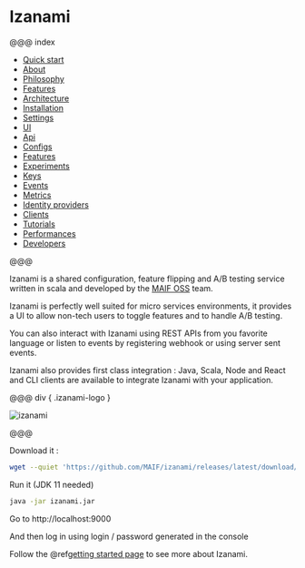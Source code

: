 # Izanami


@@@ index

 * [Quick start](quickstart.md)
 * [About](about.md)
 * [Philosophy](philosophy.md)
 * [Features](features.md)
 * [Architecture](architecture/index.md)
 * [Installation](getizanami/index.md)
 * [Settings](settings/index.md)
 * [UI](ui.md)
 * [Api](api.md)
 * [Configs](configs/index.md)
 * [Features](features/index.md)
 * [Experiments](experiments/index.md)
 * [Keys](keys.md)
 * [Events](events.md)
 * [Metrics](metrics.md)
 * [Identity providers](authprovider/index.md)
 * [Clients](clients/index.md)
 * [Tutorials](tutorials/index.md)
 * [Performances](performances.md)
 * [Developers](developers/index.md)

@@@

Izanami is a shared configuration, feature flipping and A/B testing service written in scala and developed by the <a href="https://maif.github.io/" target="_blank">MAIF OSS</a> team.

Izanami is perfectly well suited for micro services environments, it provides a UI to allow non-tech users to toggle features and to handle A/B testing.

You can also interact with Izanami using REST APIs from you favorite language or listen to events by registering webhook or using server sent events.

Izanami also provides first class integration : Java, Scala, Node and React and CLI clients are available to integrate Izanami with your application.

@@@ div { .izanami-logo }

![izanami](img/izanami.gif)   

@@@


Download it :


```bash
wget --quiet 'https://github.com/MAIF/izanami/releases/latest/download/izanami.jar'
```

Run it (JDK 11 needed)

```zsh
java -jar izanami.jar
```

Go to http://localhost:9000

And then log in using login / password generated in the console

Follow the @ref[getting started page](quickstart.md) to see more about Izanami.  
